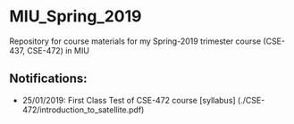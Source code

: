# MIU_Spring_2019
Repository for course materials for my Spring-2019 trimester course (CSE-437, CSE-472) in MIU

## Notifications: <br />
* 25/01/2019: First Class Test of CSE-472 course [syllabus] (./CSE-472/introduction_to_satellite.pdf) 

